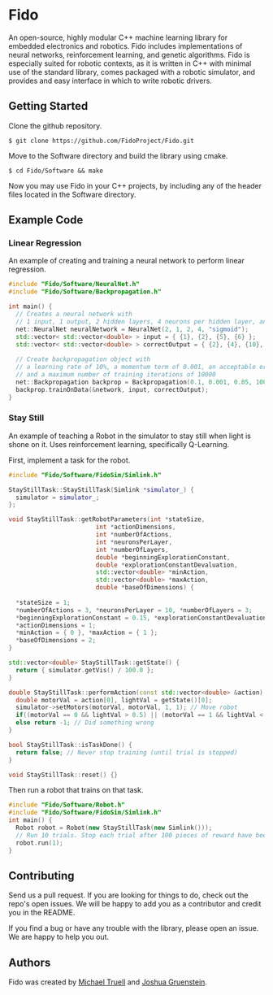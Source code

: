 # Fido

An open-source, highly modular C++ machine learning library for embedded electronics and robotics. Fido includes implementations of neural networks, reinforcement learning, and genetic algorithms. Fido is especially suited for robotic contexts, as it is written in C++ with minimal use of the standard library, comes packaged with a robotic simulator, and provides and easy interface in which to write robotic drivers.

## Getting Started

Clone the github repository.
```
$ git clone https://github.com/FidoProject/Fido.git
```

Move to the Software directory and build the library using cmake.
```
$ cd Fido/Software && make
```

Now you may use Fido in your C++ projects, by including any of the header files located in the Software directory.

## Example Code

### Linear Regression 

An example of creating and training a neural network to perform linear regression.

```cpp
#include "Fido/Software/NeuralNet.h"
#include "Fido/Software/Backpropagation.h"

int main() {
  // Creates a neural network with 
  // 1 input, 1 output, 2 hidden layers, 4 neurons per hidden layer, and a sigmoid activation function.
  net::NeuralNet neuralNetwork = NeuralNet(2, 1, 2, 4, "sigmoid");
  std::vector< std::vector<double> > input = { {1}, {2}, {5}, {6} };
  std::vector< std::vector<double> > correctOutput = { {2}, {4}, {10}, {12} };
  
  // Create backpropagation object with 
  // a learning rate of 10%, a momentum term of 0.001, an acceptable error level of 5%, 
  // and a maximum number of training iterations of 10000
  net::Backpropagation backprop = Backpropagation(0.1, 0.001, 0.05, 10000);
  backprop.trainOnData(&network, input, correctOutput);
}
```

### Stay Still

An example of teaching a Robot in the simulator to stay still when light is shone on it. Uses reinforcement learning, specifically Q-Learning.

First, implement a task for the robot.

```cpp
#include "Fido/Software/FidoSim/Simlink.h"

StayStillTask::StayStillTask(Simlink *simulator_) { 
  simulator = simulator_; 
};

void StayStillTask::getRobotParameters(int *stateSize,
						int *actionDimensions,
						int *numberOfActions,
						int *neuronsPerLayer,
						int *numberOfLayers,
						double *beginningExplorationConstant,
						double *explorationConstantDevaluation,
						std::vector<double> *minAction,
						std::vector<double> *maxAction,
						double *baseOfDimensions) {
  
  *stateSize = 1;
  *numberOfActions = 3, *neuronsPerLayer = 10, *numberOfLayers = 3;
  *beginningExplorationConstant = 0.15, *explorationConstantDevaluation = 1;
  *actionDimensions = 1;
  *minAction = { 0 }, *maxAction = { 1 };
  *baseOfDimensions = 2;
}

std::vector<double> StayStillTask::getState() { 
  return { simulator.getVis() / 100.0 };
}

double StayStillTask::performAction(const std::vector<double> &action) {
  double motorVal = action[0], lightVal = getState()[0];
  simulator->setMotors(motorVal, motorVal, 1, 1); // Move robot
  if((motorVal == 0 && lightVal > 0.5) || (motorVal == 1 && lightVal < 0.1)) return 1; // Did something right
  else return -1; // Did something wrong
}

bool StayStillTask::isTaskDone() { 
  return false; // Never stop training (until trial is stopped)
}

void StayStillTask::reset() {}
```

Then run a robot that trains on that task.

```cpp
#include "Fido/Software/Robot.h"
#include "Fido/Software/FidoSim/Simlink.h"
int main() {
  Robot robot = Robot(new StayStillTask(new Simlink()));
  // Run 10 trials. Stop each trial after 100 pieces of reward have been given to the roobt.
  robot.run(1);
}
```


## Contributing

Send us a pull request. If you are looking for things to do, check out the repo's open issues. We will be happy to add you as a contributor and credit you in the README.

If you find a bug or have any trouble with the library, please open an issue. We are happy to help you out.

## Authors

Fido was created by [Michael Truell](https://github.com/truell20) and [Joshua Gruenstein](https://github.com/joshuagruenstein).
